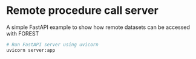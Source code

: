 # Remote procedure call server

A simple FastAPI example to show
how remote datasets can be accessed with FOREST


```sh
# Run FastAPI server using uvicorn
uvicorn server:app
```
